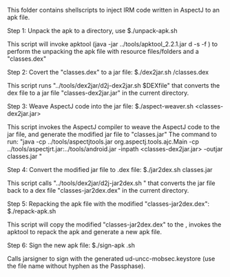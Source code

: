 This folder contains shellscripts to inject IRM code written in AspectJ to an apk file.

Step 1: Unpack the apk to a directory, use 
$./unpack-apk.sh <apk-file>

This script will invoke apktool 
(java -jar ../tools/apktool_2.2.1.jar d -s -f <apk-file>) 
to perform the unpacking the apk file with resource files/folders and a "classes.dex"

Step 2: Covert the "classes.dex" to a jar file:
$./dex2jar.sh <path-to-apk-folder>/classes.dex

This script runs "../tools/dex2jar/d2j-dex2jar.sh $DEXfile" that 
converts the dex file to a jar file "classes-dex2jar.jar" in the current directory.

Step 3: Weave AspectJ code into the jar file:
$./aspect-weaver.sh <classes-dex2jar.jar> <aspectjfile>

This script invokes the AspectJ compiler to weave the AspectJ code to the jar file, and generate the modified jar file to "classes.jar" The command to run: 
"java -cp ../tools/aspectjtools.jar org.aspectj.tools.ajc.Main -cp ../tools/aspectjrt.jar:../tools/android.jar -inpath <classes-dex2jar.jar> -outjar classes.jar <aspectjfile>"

Step 4: Convert the modified jar file to .dex file:
$./jar2dex.sh classes.jar

This script  calls "../tools/dex2jar/d2j-jar2dex.sh <jar-file>" that 
converts the jar file back to a dex file "classes-jar2dex.dex" in the current directory.


Step 5: Repacking the apk file with the modified "classes-jar2dex.dex": 
$./repack-apk.sh <apk-folder>

This script will copy the modified "classes-jar2dex.dex" to the <apk-folder>, 
invokes the apktool to repack the apk and generate a new apk file.

Step 6: Sign the new apk file:
$./sign-apk .sh <apk-file>

Calls jarsigner to sign with the generated ud-uncc-mobsec.keystore (use the file name without hyphen as the Passphase).


